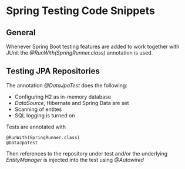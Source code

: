 # Spring Testing Code Snippets

## General
Whenever Spring Boot testing features are added to work together with JUnit the *@RunWith(SpringRunner.class)* annotation is used.

## Testing JPA Repositories
The annotation *@DataJpaTest* does the following:
- Configuring H2 as in-memory database
- *DataSource*, Hibernate and Spring Data are set
- Scanning of entites
- SQL logging is turned on

Tests are annotated with 
```
@RunWith(SpringRunner.class)
@DataJpaTest
```

Then references to the repository under test and/or the underlying *EntityManager* is injected into the test using *@Autowired*

